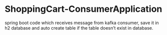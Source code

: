 # ShoppingCart-ConsumerApplication
spring boot code which receives message from kafka consumer, save it in h2 database and auto create table if the table doesn’t exist in database. 
